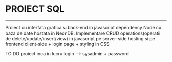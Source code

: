 # PROIECT SQL
---
Proiect cu interfata grafica si back-end in javascript dependency Node cu baza de date hostata in NeonDB.
Implementare CRUD operations(operatii de delete/update/insert/view) in javascript pe server-side hosting si pe frontend client-side + login page + styling in CSS 

TO DO proiect inca in lucru login --> sysadmin + password
